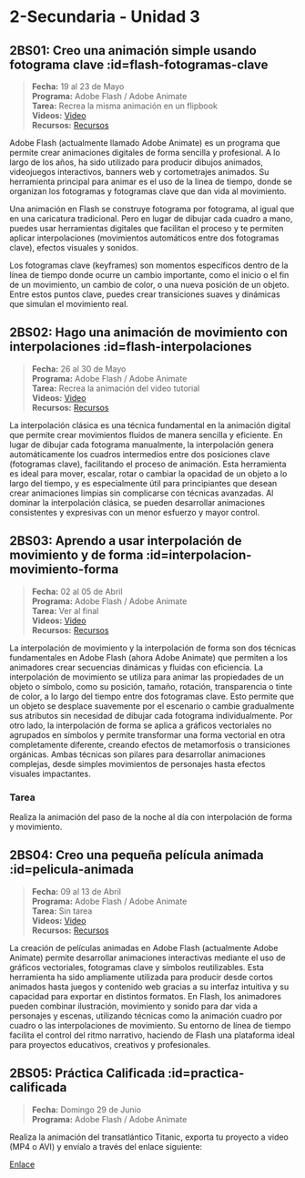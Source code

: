 # 2-Secundaria - Unidad 3

## 2BS01: Creo una animación simple usando fotograma clave :id=flash-fotogramas-clave

> <i class="bi bi-calendar"></i> **Fecha:** 19 al 23 de Mayo<br><i class="bi bi-window-desktop"></i> **Programa:** Adobe Flash / Adobe Animate <br><i class="bi bi-calendar-check"></i> **Tarea:** Recrea la misma animación en un flipbook<br><i class="bi bi-play-btn"></i> **Videos:** [Video](https://www.youtube.com/watch?v=7rG7dexwJEU)<br><i class="bi bi-briefcase"></i> **Recursos:** [Recursos](https://drive.google.com/drive/folders/1JwTqjosoVEP21Pe63xg7g-G1pPczXET8?usp=sharing)

Adobe Flash (actualmente llamado Adobe Animate) es un programa que permite crear animaciones digitales de forma sencilla y profesional. A lo largo de los años, ha sido utilizado para producir dibujos animados, videojuegos interactivos, banners web y cortometrajes animados. Su herramienta principal para animar es el uso de la línea de tiempo, donde se organizan los fotogramas y fotogramas clave que dan vida al movimiento.

Una animación en Flash se construye fotograma por fotograma, al igual que en una caricatura tradicional. Pero en lugar de dibujar cada cuadro a mano, puedes usar herramientas digitales que facilitan el proceso y te permiten aplicar interpolaciones (movimientos automáticos entre dos fotogramas clave), efectos visuales y sonidos.

Los fotogramas clave (keyframes) son momentos específicos dentro de la línea de tiempo donde ocurre un cambio importante, como el inicio o el fin de un movimiento, un cambio de color, o una nueva posición de un objeto. Entre estos puntos clave, puedes crear transiciones suaves y dinámicas que simulan el movimiento real.

## 2BS02: Hago una animación de movimiento con interpolaciones :id=flash-interpolaciones

> <i class="bi bi-calendar"></i> **Fecha:** 26 al 30 de Mayo<br><i class="bi bi-window-desktop"></i> **Programa:** Adobe Flash / Adobe Animate <br><i class="bi bi-calendar-check"></i> **Tarea:** Recrea la animación del video tutorial<br><i class="bi bi-play-btn"></i> **Videos:** [Video](https://www.youtube.com/watch?v=mjxEtbzfUJQ)<br><i class="bi bi-briefcase"></i> **Recursos:** [Recursos](https://drive.google.com/drive/folders/1JwTqjosoVEP21Pe63xg7g-G1pPczXET8?usp=sharing)

La interpolación clásica es una técnica fundamental en la animación digital que permite crear movimientos fluidos de manera sencilla y eficiente. En lugar de dibujar cada fotograma manualmente, la interpolación genera automáticamente los cuadros intermedios entre dos posiciones clave (fotogramas clave), facilitando el proceso de animación. Esta herramienta es ideal para mover, escalar, rotar o cambiar la opacidad de un objeto a lo largo del tiempo, y es especialmente útil para principiantes que desean crear animaciones limpias sin complicarse con técnicas avanzadas. Al dominar la interpolación clásica, se pueden desarrollar animaciones consistentes y expresivas con un menor esfuerzo y mayor control.

<div class="currentTheme">

## 2BS03: Aprendo a usar interpolación de movimiento y de forma :id=interpolacion-movimiento-forma

> <i class="bi bi-calendar"></i> **Fecha:** 02 al 05 de Abril<br><i class="bi bi-window-desktop"></i> **Programa:** Adobe Flash / Adobe Animate <br><i class="bi bi-calendar-check"></i> **Tarea:** Ver al final<br><i class="bi bi-play-btn"></i> **Videos:** [Video](https://www.youtube.com/watch?v=t2EyRNMvmFA)<br><i class="bi bi-briefcase"></i> **Recursos:** [Recursos](https://drive.google.com/drive/folders/1JwTqjosoVEP21Pe63xg7g-G1pPczXET8?usp=sharing)

La interpolación de movimiento y la interpolación de forma son dos técnicas fundamentales en Adobe Flash (ahora Adobe Animate) que permiten a los animadores crear secuencias dinámicas y fluidas con eficiencia. La interpolación de movimiento se utiliza para animar las propiedades de un objeto o símbolo, como su posición, tamaño, rotación, transparencia o tinte de color, a lo largo del tiempo entre dos fotogramas clave. Esto permite que un objeto se desplace suavemente por el escenario o cambie gradualmente sus atributos sin necesidad de dibujar cada fotograma individualmente. Por otro lado, la interpolación de forma se aplica a gráficos vectoriales no agrupados en símbolos y permite transformar una forma vectorial en otra completamente diferente, creando efectos de metamorfosis o transiciones orgánicas. Ambas técnicas son pilares para desarrollar animaciones complejas, desde simples movimientos de personajes hasta efectos visuales impactantes.

### Tarea

Realiza la animación del paso de la noche al día con interpolación de forma y movimiento.

</div>

## 2BS04: Creo una pequeña película animada :id=pelicula-animada

> <i class="bi bi-calendar"></i> **Fecha:** 09 al 13 de Abril<br><i class="bi bi-window-desktop"></i> **Programa:** Adobe Flash / Adobe Animate <br><i class="bi bi-calendar-check"></i> **Tarea:** Sin tarea<br><i class="bi bi-play-btn"></i> **Videos:** [Video](https://www.youtube.com/watch?v=ANKoJI655mU)<br><i class="bi bi-briefcase"></i> **Recursos:** [Recursos](https://drive.google.com/drive/folders/1JwTqjosoVEP21Pe63xg7g-G1pPczXET8?usp=sharing)

La creación de películas animadas en Adobe Flash (actualmente Adobe Animate) permite desarrollar animaciones interactivas mediante el uso de gráficos vectoriales, fotogramas clave y símbolos reutilizables. Esta herramienta ha sido ampliamente utilizada para producir desde cortos animados hasta juegos y contenido web gracias a su interfaz intuitiva y su capacidad para exportar en distintos formatos. En Flash, los animadores pueden combinar ilustración, movimiento y sonido para dar vida a personajes y escenas, utilizando técnicas como la animación cuadro por cuadro o las interpolaciones de movimiento. Su entorno de línea de tiempo facilita el control del ritmo narrativo, haciendo de Flash una plataforma ideal para proyectos educativos, creativos y profesionales.

## 2BS05: Práctica Calificada :id=practica-calificada

> <i class="bi bi-calendar"></i> **Fecha:** Domingo 29 de Junio<br><i class="bi bi-window-desktop"></i> **Programa:** Adobe Flash / Adobe Animate <br>

Realiza la animación del transatlántico Titanic, exporta tu proyecto a video (MP4 o AVI) y envíalo a través del enlace siguiente:

[Enlace](https://mariareinista-my.sharepoint.com/:f:/g/personal/admin_mrc_edu_pe/EpvmlHUxI3JDiZCt76eYA_UBDhYD6DU58MC0XGpbmCg2zg)